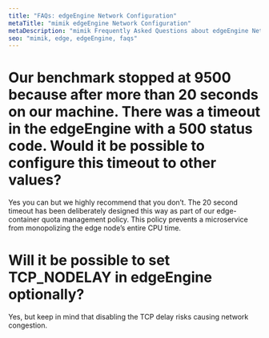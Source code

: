 ```yaml
---
title: "FAQs: edgeEngine Network Configuration"
metaTitle: "mimik edgeEngine Network Configuration"
metaDescription: "mimik Frequently Asked Questions about edgeEngine Network Configuration"
seo: "mimik, edge, edgeEngine, faqs"
---
```


# Our benchmark stopped at 9500 because after more than 20 seconds on our machine. There was a timeout in the edgeEngine with a 500 status code. Would it be possible to configure this timeout to other values?

Yes you can but we highly recommend that you don’t. The 20 second timeout has been deliberately designed this way as part of our edge-container quota management policy. This policy prevents a microservice from monopolizing the edge node’s entire CPU time.

# Will it be possible to set TCP_NODELAY in edgeEngine optionally?

Yes, but keep in mind that disabling the TCP delay risks causing network congestion.
